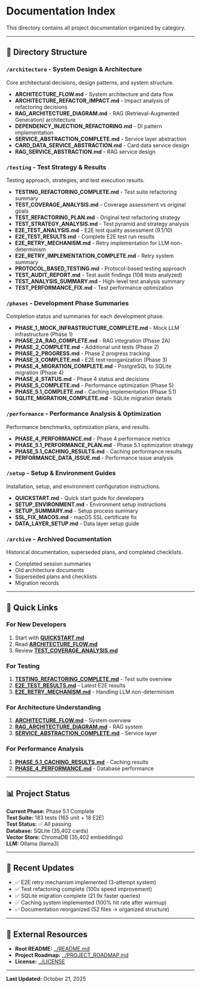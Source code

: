 # Documentation Index

This directory contains all project documentation organized by category.

---

## 📁 Directory Structure

### `/architecture` - System Design & Architecture
Core architectural decisions, design patterns, and system structure.

- **ARCHITECTURE_FLOW.md** - System architecture and data flow
- **ARCHITECTURE_REFACTOR_IMPACT.md** - Impact analysis of refactoring decisions
- **RAG_ARCHITECTURE_DIAGRAM.md** - RAG (Retrieval-Augmented Generation) architecture
- **DEPENDENCY_INJECTION_REFACTORING.md** - DI pattern implementation
- **SERVICE_ABSTRACTION_COMPLETE.md** - Service layer abstraction
- **CARD_DATA_SERVICE_ABSTRACTION.md** - Card data service design
- **RAG_SERVICE_ABSTRACTION.md** - RAG service design

### `/testing` - Test Strategy & Results
Testing approach, strategies, and test execution results.

- **TESTING_REFACTORING_COMPLETE.md** - Test suite refactoring summary
- **TEST_COVERAGE_ANALYSIS.md** - Coverage assessment vs original goals
- **TEST_REFACTORING_PLAN.md** - Original test refactoring strategy
- **TEST_STRATEGY_ANALYSIS.md** - Test pyramid and strategy analysis
- **E2E_TEST_ANALYSIS.md** - E2E test quality assessment (9.1/10)
- **E2E_TEST_RESULTS.md** - Complete E2E test run results
- **E2E_RETRY_MECHANISM.md** - Retry implementation for LLM non-determinism
- **E2E_RETRY_IMPLEMENTATION_COMPLETE.md** - Retry system summary
- **PROTOCOL_BASED_TESTING.md** - Protocol-based testing approach
- **TEST_AUDIT_REPORT.md** - Test audit findings (108 tests analyzed)
- **TEST_ANALYSIS_SUMMARY.md** - High-level test analysis summary
- **TEST_PERFORMANCE_FIX.md** - Test performance optimization

### `/phases` - Development Phase Summaries
Completion status and summaries for each development phase.

- **PHASE_1_MOCK_INFRASTRUCTURE_COMPLETE.md** - Mock LLM infrastructure (Phase 1)
- **PHASE_2A_RAG_COMPLETE.md** - RAG integration (Phase 2A)
- **PHASE_2_COMPLETE.md** - Additional unit tests (Phase 2)
- **PHASE_2_PROGRESS.md** - Phase 2 progress tracking
- **PHASE_3_COMPLETE.md** - E2E test reorganization (Phase 3)
- **PHASE_4_MIGRATION_COMPLETE.md** - PostgreSQL to SQLite migration (Phase 4)
- **PHASE_4_STATUS.md** - Phase 4 status and decisions
- **PHASE_5_COMPLETE.md** - Performance optimization (Phase 5)
- **PHASE_5.1_COMPLETE.md** - Caching implementation (Phase 5.1)
- **SQLITE_MIGRATION_COMPLETE.md** - SQLite migration details

### `/performance` - Performance Analysis & Optimization
Performance benchmarks, optimization plans, and results.

- **PHASE_4_PERFORMANCE.md** - Phase 4 performance metrics
- **PHASE_5.1_PERFORMANCE_PLAN.md** - Phase 5.1 optimization strategy
- **PHASE_5.1_CACHING_RESULTS.md** - Caching performance results
- **PERFORMANCE_DATA_ISSUE.md** - Performance issue analysis

### `/setup` - Setup & Environment Guides
Installation, setup, and environment configuration instructions.

- **QUICKSTART.md** - Quick start guide for developers
- **SETUP_ENVIRONMENT.md** - Environment setup instructions
- **SETUP_SUMMARY.md** - Setup process summary
- **SSL_FIX_MACOS.md** - macOS SSL certificate fix
- **DATA_LAYER_SETUP.md** - Data layer setup guide

### `/archive` - Archived Documentation
Historical documentation, superseded plans, and completed checklists.

- Completed session summaries
- Old architecture documents
- Superseded plans and checklists
- Migration records

---

## 🚀 Quick Links

### For New Developers
1. Start with **[QUICKSTART.md](setup/QUICKSTART.md)**
2. Read **[ARCHITECTURE_FLOW.md](architecture/ARCHITECTURE_FLOW.md)**
3. Review **[TEST_COVERAGE_ANALYSIS.md](testing/TEST_COVERAGE_ANALYSIS.md)**

### For Testing
1. **[TESTING_REFACTORING_COMPLETE.md](testing/TESTING_REFACTORING_COMPLETE.md)** - Test suite overview
2. **[E2E_TEST_RESULTS.md](testing/E2E_TEST_RESULTS.md)** - Latest E2E results
3. **[E2E_RETRY_MECHANISM.md](testing/E2E_RETRY_MECHANISM.md)** - Handling LLM non-determinism

### For Architecture Understanding
1. **[ARCHITECTURE_FLOW.md](architecture/ARCHITECTURE_FLOW.md)** - System overview
2. **[RAG_ARCHITECTURE_DIAGRAM.md](architecture/RAG_ARCHITECTURE_DIAGRAM.md)** - RAG system
3. **[SERVICE_ABSTRACTION_COMPLETE.md](architecture/SERVICE_ABSTRACTION_COMPLETE.md)** - Service layer

### For Performance Analysis
1. **[PHASE_5.1_CACHING_RESULTS.md](performance/PHASE_5.1_CACHING_RESULTS.md)** - Caching results
2. **[PHASE_4_PERFORMANCE.md](performance/PHASE_4_PERFORMANCE.md)** - Database performance

---

## 📊 Project Status

**Current Phase:** Phase 5.1 Complete  
**Test Suite:** 183 tests (165 unit + 18 E2E)  
**Test Status:** ✅ All passing  
**Database:** SQLite (35,402 cards)  
**Vector Store:** ChromaDB (35,402 embeddings)  
**LLM:** Ollama (llama3)

---

## 📝 Recent Updates

- ✅ E2E retry mechanism implemented (3-attempt system)
- ✅ Test refactoring complete (100x speed improvement)
- ✅ SQLite migration complete (21.9x faster queries)
- ✅ Caching system implemented (100% hit rate after warmup)
- ✅ Documentation reorganized (52 files → organized structure)

---

## 🔗 External Resources

- **Root README:** [../README.md](../README.md)
- **Project Roadmap:** [../PROJECT_ROADMAP.md](../PROJECT_ROADMAP.md)
- **License:** [../LICENSE](../LICENSE)

---

**Last Updated:** October 21, 2025
